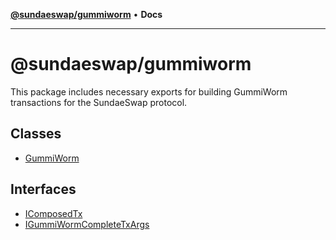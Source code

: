 [**@sundaeswap/gummiworm**](README.md) • **Docs**

***

# @sundaeswap/gummiworm

This package includes necessary exports for building GummiWorm
transactions for the SundaeSwap protocol.

## Classes

- [GummiWorm](classes/GummiWorm.md)

## Interfaces

- [IComposedTx](interfaces/IComposedTx.md)
- [IGummiWormCompleteTxArgs](interfaces/IGummiWormCompleteTxArgs.md)
